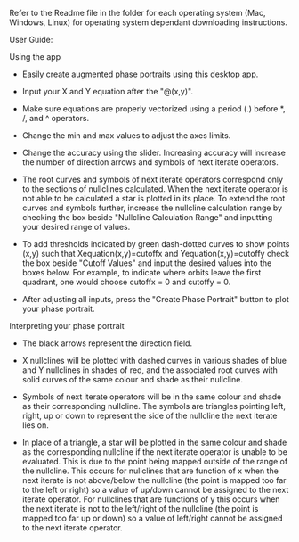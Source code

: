 Refer to the Readme file in the folder for each operating system (Mac, Windows, Linux) for operating system dependant downloading instructions.

User Guide:

Using the app

-  Easily create augmented phase portraits using this desktop app.

- Input your X and Y equation after the "@(x,y)".

- Make sure equations are properly vectorized using a period (.) before *, /, and ^ operators. 

- Change the min and max values to adjust the axes limits.

- Change the accuracy using the slider. Increasing accuracy will increase the number of direction arrows and symbols of next iterate operators.

- The root curves and symbols of next iterate operators correspond only to the sections of nullclines calculated. When the next iterate operator is not able to be calculated a star is plotted in its place. To extend the root curves and symbols further, increase the nullcline calculation range by checking the box beside "Nullcline Calculation Range" and inputting your desired range of values. 

- To add thresholds indicated by green dash-dotted curves to show points (x,y) such that Xequation(x,y)=cutoffx and Yequation(x,y)=cutoffy check the box beside "Cutoff Values" and input the desired values into the boxes below. For example, to indicate where orbits leave the first quadrant, one would choose cutoffx = 0 and cutoffy = 0.

- After adjusting all inputs, press the "Create Phase Portrait" button to plot your phase portrait.

Interpreting your phase portrait 

- The black arrows represent the direction field.

- X nullclines will be plotted with dashed curves in various shades of blue and Y nullclines in shades of red, and the associated root curves with solid curves of the same colour and shade as their nullcline.

- Symbols of next iterate operators will be in the same colour and shade as their corresponding nullcline. The symbols are triangles pointing left, right, up or down to represent the side of the nullcline the next iterate lies on. 

- In place of a triangle, a star will be plotted in the same colour and shade as the corresponding nullcline if the next iterate operator is unable to be evaluated. This is due to the point being mapped outside of the range of the nullcline. This occurs for nullclines that are function of x when the next iterate is not above/below the nullcline (the point is mapped too far to the left or right) so a value of up/down cannot be assigned to the next iterate operator. For nullclines that are functions of y this occurs when the next iterate is not to the left/right of the nullcline (the point is mapped too far up or down) so a value of left/right cannot be assigned to the next iterate operator.
